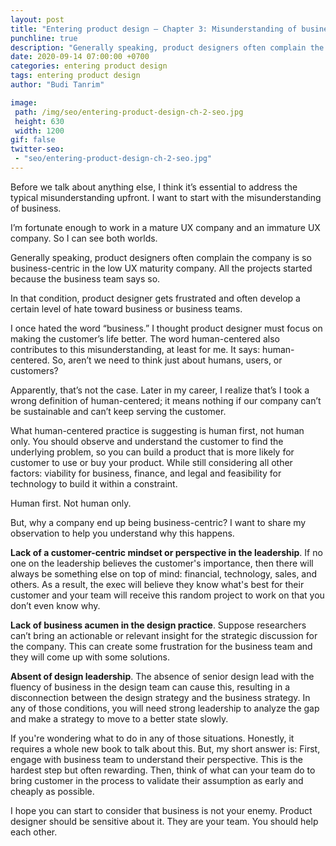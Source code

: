 ```yaml
---
layout: post
title: "Entering product design – Chapter 3: Misunderstanding of business"
punchline: true
description: "Generally speaking, product designers often complain the company is so business-centric in the low UX maturity company. All the projects started because the business team says so."
date: 2020-09-14 07:00:00 +0700
categories: entering product design
tags: entering product design
author: "Budi Tanrim"

image:
 path: /img/seo/entering-product-design-ch-2-seo.jpg
 height: 630
 width: 1200
gif: false
twitter-seo: 
 - "seo/entering-product-design-ch-2-seo.jpg"
---
```


Before we talk about anything else, I think it’s essential to address the typical misunderstanding upfront. I want to start with the misunderstanding of business.

I’m fortunate enough to work in a mature UX company and an immature UX company. So I can see both worlds.

Generally speaking, product designers often complain the company is so business-centric in the low UX maturity company. All the projects started because the business team says so. 

In that condition, product designer gets frustrated and often develop a certain level of hate toward business or business teams.

I once hated the word “business.” I thought product designer must focus on making the customer’s life better. The word human-centered also contributes to this misunderstanding, at least for me. It says: human-centered. So, aren’t we need to think just about humans, users, or customers?

Apparently, that’s not the case. Later in my career, I realize that’s I took a wrong definition of human-centered; it means nothing if our company can’t be sustainable and can’t keep serving the customer.

What human-centered practice is suggesting is human first, not human only. You should observe and understand the customer to find the underlying problem, so you can build a product that is more likely for customer to use or buy your product. While still considering all other factors: viability for business, finance, and legal and feasibility for technology to build it within a constraint.

Human first. Not human only.

But, why a company end up being business-centric? I want to share my observation to help you understand why this happens.

**Lack of a customer-centric mindset or perspective in the leadership**. If no one on the leadership believes the customer's importance, then there will always be something else on top of mind: financial, technology, sales, and others. As a result, the exec will believe they know what's best for their customer and your team will receive this random project to work on that you don’t even know why. 

**Lack of business acumen in the design practice**. Suppose researchers can’t bring an actionable or relevant insight for the strategic discussion for the company. This can create some frustration for the business team and they will come up with some solutions.

**Absent of design leadership**. The absence of senior design lead with the fluency of business in the design team can cause this, resulting in a disconnection between the design strategy and the business strategy.
In any of those conditions, you will need strong leadership to analyze the gap and make a strategy to move to a better state slowly.

If you're wondering what to do in any of those situations. Honestly, it requires a whole new book to talk about this. But, my short answer is: First, engage with business team to understand their perspective. This is the hardest step but often rewarding. Then, think of what can your team do to bring customer in the process to validate their assumption as early and cheaply as possible.

I hope you can start to consider that business is not your enemy. Product designer should be sensitive about it. They are your team. You should help each other.

